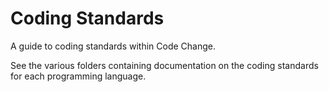 # Coding Standards
A guide to coding standards within Code Change.

See the various folders containing documentation on the coding standards for each programming language.